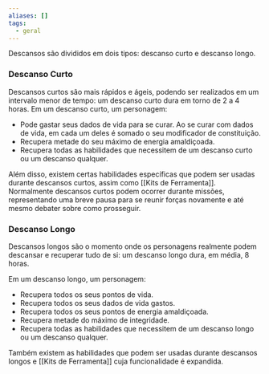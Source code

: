 ```yaml
---
aliases: []
tags:
  - geral
---
```

 
Descansos são divididos em dois tipos: descanso curto e descanso longo.

### Descanso Curto
Descansos curtos são mais rápidos e ágeis, podendo ser realizados em um intervalo menor de tempo: um descanso curto dura em torno de 2 a 4 horas. Em um descanso curto, um personagem: 
- Pode gastar seus dados de vida para se curar. Ao se curar com dados de vida, em cada um deles é somado o seu modificador de constituição.  
- Recupera metade do seu máximo de energia amaldiçoada.  
- Recupera todas as habilidades que necessitem de um descanso curto ou um descanso qualquer.  

Além disso, existem certas habilidades específicas que podem ser usadas durante descansos curtos, assim como [[Kits de Ferramenta]]. Normalmente descansos curtos podem ocorrer durante missões, representando uma breve pausa para se reunir forças novamente e até mesmo debater sobre como prosseguir.

### Descanso Longo
Descansos longos são o momento onde os personagens realmente podem descansar e recuperar tudo de si: um descanso longo dura, em média, 8 horas.  

Em um descanso longo, um personagem:  
- Recupera todos os seus pontos de vida.  
- Recupera todos os seus dados de vida gastos.  
- Recupera todos os seus pontos de energia amaldiçoada.  
- Recupera metade do máximo de integridade.  
- Recupera todas as habilidades que necessitem de um descanso longo ou um descanso qualquer. 

Também existem as habilidades que podem ser usadas durante descansos longos e [[Kits de Ferramenta]] cuja funcionalidade é expandida.